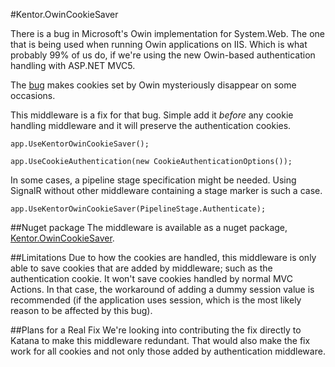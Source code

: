 #Kentor.OwinCookieSaver

There is a bug in Microsoft's Owin implementation for System.Web. The one that
is being used when running Owin applications on IIS. Which is what probably
99% of us do, if we're using the new Owin-based authentication handling with
ASP.NET MVC5.

The [bug](https://katanaproject.codeplex.com/workitem/197) makes cookies set
by Owin mysteriously disappear on some occasions.

This middleware is a fix for that bug. Simple add it *before* any cookie
handling middleware and it will preserve the authentication cookies.

    app.UseKentorOwinCookieSaver();
    
    app.UseCookieAuthentication(new CookieAuthenticationOptions());

In some cases, a pipeline stage specification might be needed. Using SignalR 
without other middleware containing a stage marker is such a case.

    app.UseKentorOwinCookieSaver(PipelineStage.Authenticate);

##Nuget package
The middleware is available as a nuget package, 
[Kentor.OwinCookieSaver](https://www.nuget.org/packages/Kentor.OwinCookieSaver/).

##Limitations
Due to how the cookies are handled, this middleware is only able to save
cookies that are added by middleware; such as the authentication cookie. It won't
save cookies handled by normal MVC Actions. In that case, the workaround
of adding a dummy session value is recommended (if the application uses session,
which is the most likely reason to be affected by this bug).

##Plans for a Real Fix
We're looking into contributing the fix directly to Katana to make this
middleware redundant. That would also make the fix work for all cookies
and not only those added by authentication middleware.

